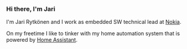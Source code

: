 ### Hi there, I'm Jari

I'm Jari Rytkönen and I work as embedded SW technical lead at [Nokia](https://www.nokia.com).

On my freetime I like to tinker with my home automation system that is powered by [Home Assistant](https://www.home-assistant.io/).

<!--
**jjrytko/jjrytko** is a ✨ _special_ ✨ repository because its `README.md` (this file) appears on your GitHub profile.

Here are some ideas to get you started:

- 🔭 I’m currently working on ...
- 🌱 I’m currently learning ...
- 👯 I’m looking to collaborate on ...
- 🤔 I’m looking for help with ...
- 💬 Ask me about ...
- 📫 How to reach me: ...
- 😄 Pronouns: ...
- ⚡ Fun fact: ...
-->

